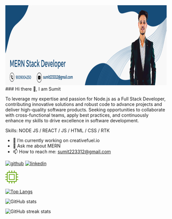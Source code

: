 
<img src='https://github.com/sumit-sen-90/sumit-sen-90/blob/main/Blue%20Modern%20Marketing%20Manager%20LinkedIn%20Banner%20(1).png' alt='github' width='1000' height='250'>
### Hi there 👋, I am Sumit

To leverage my expertise and passion for Node.js as a Full Stack Developer, contributing innovative solutions and robust code to advance projects and deliver high-quality software products. Seeking opportunities to collaborate with cross-functional teams, apply best practices, and continuously enhance my skills to drive excellence in software development.

Skills: NODE JS / REACT / JS / HTML / CSS / RTK

- 🔭 I’m currently working on creativefuel.io 
- 💬 Ask me about MERN 
- 📫 How to reach me: sumit223312@gmail.com 


[<img src='https://cdn.jsdelivr.net/npm/simple-icons@3.0.1/icons/github.svg' alt='github' height='40'>](https://github.com/sumit-sen-90)  [<img src='https://cdn.jsdelivr.net/npm/simple-icons@3.0.1/icons/linkedin.svg' alt='linkedin' height='40'>](https://www.linkedin.com/in/sumit-sen-1a2-/)  

<a href='https://docs.github.com/en/developers'><img src='https://raw.githubusercontent.com/acervenky/animated-github-badges/master/assets/devbadge.gif' width='40' height='40'></a> 

[![Top Langs](https://github-readme-stats.vercel.app/api/top-langs/?username=sumit-sen-90)](https://github.com/anuraghazra/github-readme-stats)

![GitHub stats](https://github-readme-stats.vercel.app/api?username=sumit-sen-90&show_icons=true)  

![GitHub streak stats](https://streak-stats.demolab.com/?user=sumit-sen-90)  

